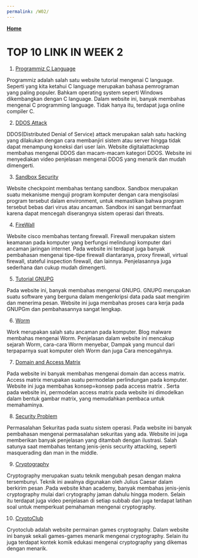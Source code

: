 ```yaml
---
permalink: /W02/
---
```

[**Home**](https://angelindepthios.github.io/os211/)

# TOP 10 LINK IN WEEK 2

1. [Programmiz C Language](https://www.programiz.com/c-programming)

Programmiz adalah salah satu website tutorial mengenai C language. Seperti yang kita ketahui C language merupakan bahasa pemrograman yang paling populer. Bahkam operating system seperti Windows dikembangkan dengan C language. Dalam website ini, banyak membahas mengenai C programming language. Tidak hanya itu, terdapat juga online compiler C.

2. [DDOS Attack](https://www.digitalattackmap.com/understanding-ddos/)

DDOS(Distributed Denial of Service) attack merupakan salah satu hacking yang dilakukan dengan cara membanjiri sistem atau server hingga tidak dapat menampung koneksi dari user lain. Website digitalattackmap membahas mengenai DDOS dan macam-macam kategori DDOS. Website ini menyediakan video penjelasan mengenai DDOS yang menarik dan mudah dimengerti. 

3. [Sandbox Security](https://www.checkpoint.com/cyber-hub/threat-prevention/what-is-sandboxing/)

Website checkpoint membahas tentang sandbox. Sandbox merupakan suatu mekanisme menguji program komputer dengan cara mengisolasi program tersebut dalam environment, untuk memastikan bahwa program tersebut bebas dari virus atau ancaman. Sandbox ini sangat bermanfaat karena dapat mencegah diserangnya sistem operasi dari threats. 

4. [FireWall](https://www.niagahoster.co.id/blog/firewall-adalah/)

Website cisco membahas tentang firewall. Firewall merupakan sistem keamanan pada komputer yang berfungsi melindungi komputer dari ancaman jaringan internet. Pada website ini terdapat juga banyak pembahasan mengenai tipe-tipe firewall diantaranya, proxy firewall, virtual firewall, stateful inspection firewall, dan lainnya. Penjelasannya juga sederhana dan cukup mudah dimengerti.

5. [Tutorial GNUPG](https://syam.web.id/2019/10/mengenal-gnu-privacy-guard-gpg-dan-fungsinya/)

Pada website ini, banyak membahas mengenai GNUPG. GNUPG merupakan suatu software yang berguna dalam mengenkripsi data pada saat mengirim dan menerima pesan. Website ini juga membahas proses cara kerja pada GNUPGm dan pembahasannya sangat lengkap.

6. [Worm](https://blog.malwarebytes.com/threats/worm/)

Work merupakan salah satu ancaman pada komputer. Blog malware membahas mengenai Worm. Penjelasan dalam website ini mencakup sejarah Worm, cara-cara Worm menyebar, Dampak yang muncul dari terpaparnya suat komputer oleh Worm dan juga Cara mencegahnya. 

7. [Domain and Access Matrix ](https://padakuu.com/article/163-access-matrix)

Pada website ini banyak membahas mengenai domain dan access matrix. Access matrix merupakan suatu permodelan perlindungan pada komputer. Website ini juga membahas konsep=konsep pada access matrix . Serta pada website ini, permodelan access matrix pada website ini dimodelkan dalam bentuk gambar matrix, yang memudahkan pembaca untuk memahaminya.

8. [Security Problem](https://www2.cs.uic.edu/~jbell/CourseNotes/OperatingSystems/15_Security.html)

Permasalahan Sekuritas pada suatu sistem operasi. Pada website ini banyak pembahasan mengenai permasalahan sekuritas yang ada. Website ini juga memberikan banyak penjelasan yang ditambah dengan ilustrasi. Salah satunya saat membahas tentang jenis-jenis security attacking, seperti masquerading dan man in the middle.

9. [Cryptography](https://www.khanacademy.org/computing/computer-science/cryptography)

Cryptography merupakan suatu teknik mengubah pesan dengan makna tersembunyi. Teknik ini awalnya digunakan oleh Julius Caesar dalam berkirim pesan .Pada website khan  academy, banyak membahas jenis-jenis cryptography mulai dari crytography jaman dahulu hingga modern. Selain itu terdapat juga video penjelasan di setiap subbab dan juga terdapat latihan soal untuk memperkuat pemahaman mengenai cryptography.

10. [CryptoClub](https://www.cryptoclub.org/#vTeachers)

Cryotoclub adalah website permainan games cryptography. Dalam website ini banyak sekali games-games menarik mengenai cryptography. Selain itu juga terdapat kontek komik edukasi mengenai cryptography yang dikemas dengan menarik.
